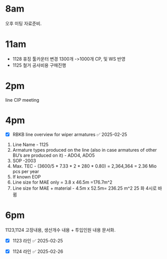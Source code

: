 
# 8am
오후 미팅 자료준비.


# 11am
- 1128 휴징 툴카운터 변경 1300개 ->1000개
	CP, 및 WS 반영
- 1125 철거 공사비용 구매진행
# 2pm
line CIP meeting

# 4pm
- [x] RBKB line overview for wiper armatures ✅ 2025-02-25
1. Line Name - 1125
2. Armature types produced on the line (also in case armatures of other BU’s are produced on it) - ADO4, ADO5
3. SOP -2003
4. Max. TEC - (3600/5 * 7.33 * 2 * 280 * 0.80) = 2,364,364 = 2.36 Mio pcs per year
5. If known EOP
6. Line size for MAE only =  3.8 x 46.5m =176.7m^2
7. Line size for MAE + material - 4.5m x 52.5m= 236.25 m^2
25 화 4시로 바뀜

# 6pm
1123,1124 고장내용, 생산개수 내용 + 투입인원 내용 문서화.

- [x] 1123 라인 ✅ 2025-02-25
- [x] 1124 라인 ✅ 2025-02-26

